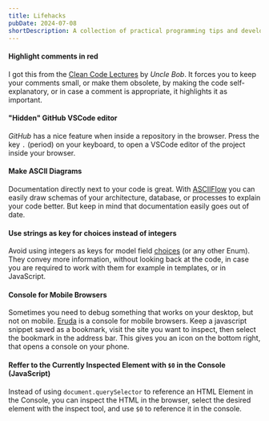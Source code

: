 ```yaml
---
title: Lifehacks
pubDate: 2024-07-08
shortDescription: A collection of practical programming tips and development shortcuts to improve your coding workflow.
---
```


#### Highlight comments in red

I got this from the [Clean Code Lectures](https://www.youtube.com/watch?v=7EmboKQH8lM&list=PLmmYSbUCWJ4x1GO839azG_BBw8rkh-zOj) by *Uncle Bob*.
It forces you to keep your comments small, or make them obsolete, by making the code self-explanatory, or in case
a comment is appropriate, it highlights it as important.

#### "Hidden" GitHub VSCode editor

*GitHub* has a nice feature when inside a repository in the browser. Press the key `.` (period) on your keyboard, to open a VSCode editor of the project inside your browser.

#### Make ASCII Diagrams

Documentation directly next to your code is great.
With [ASCIIFlow](https://asciiflow.com/) you can easily draw schemas of your architecture, database, or processes to explain your code better.
But keep in mind that documentation easily goes out of date.

#### Use strings as key for choices instead of integers

Avoid using integers as keys for model field [choices](https://docs.djangoproject.com/en/5.0/ref/models/fields/#choices) (or any other Enum).
They convey more information, without looking back at the code, in case you are required to work with them for example in templates, or in JavaScript.

#### Console for Mobile Browsers

Sometimes you need to debug something that works on your desktop, but not on mobile.
[Eruda](https://github.com/liriliri/eruda) is a console for mobile browsers.
Keep a javascript snippet saved as a bookmark, visit the site you want to inspect, then select the bookmark in the address bar.
This gives you an icon on the bottom right, that opens a console on your phone.

#### Reffer to the Currently Inspected Element with `$0` in the Console (JavaScript)

Instead of using `document.querySelector` to reference an HTML Element in the Console, you can inspect the HTML in the browser, select the desired element with the inspect tool, and use `$0` to reference it in the console.
